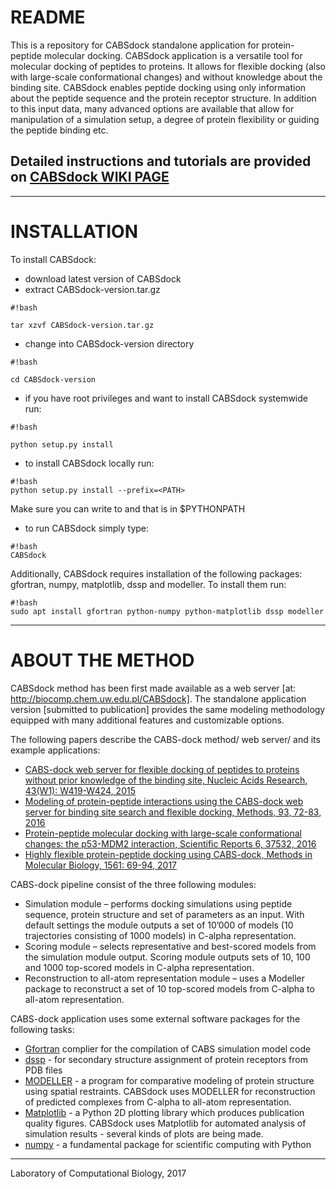 # README #
This is a repository for CABSdock standalone application for protein-peptide molecular docking. CABSdock application is a versatile tool for molecular docking of peptides to proteins. It allows for flexible docking (also with large-scale conformational changes) and without knowledge about the binding site. CABSdock enables peptide docking using only information about the peptide sequence and the protein receptor structure. In addition to this input data, many advanced options are available that allow for manipulation of a simulation setup, a degree of protein flexibility or guiding the peptide binding etc.

## Detailed instructions and tutorials are provided on [CABSdock WIKI PAGE](https://bitbucket.org/lcbio/cabsdock/wiki/) ##

-------------------------------------------

# INSTALLATION #


To install CABSdock:

* download latest version of CABSdock
* extract CABSdock-version.tar.gz

```
#!bash

tar xzvf CABSdock-version.tar.gz
```

* change into CABSdock-version directory

```
#!bash

cd CABSdock-version
```

* if you have root privileges and want to install CABSdock systemwide run:

```
#!bash

python setup.py install
```

* to install CABSdock locally run:

```
#!bash
python setup.py install --prefix=<PATH>
```
Make sure you can write to <PATH> and that <PATH> is in $PYTHONPATH

* to run CABSdock simply type:

```
#!bash
CABSdock
```

Additionally, CABSdock requires installation of the following packages: gfortran, numpy, matplotlib, dssp and modeller. To install them run:
```
#!bash
sudo apt install gfortran python-numpy python-matplotlib dssp modeller
```

--------------------------------------------

# ABOUT THE METHOD #

CABSdock method has been first made available as a web server [at: http://biocomp.chem.uw.edu.pl/CABSdock]. The standalone application version [submitted to publication] provides the same modeling methodology equipped with many additional features and customizable options.

The following papers describe the CABS-dock method/ web server/ and its example applications:

* [CABS-dock web server for flexible docking of peptides to proteins without prior knowledge of the binding site, Nucleic Acids Research, 43(W1): W419-W424, 2015](https://academic.oup.com/nar/article-lookup/doi/10.1093/nar/gkv456)
* [Modeling of protein-peptide interactions using the CABS-dock web server for binding site search and flexible docking, Methods, 93, 72-83, 2016](http://www.sciencedirect.com/science/article/pii/S1046202315300207)
* [Protein-peptide molecular docking with large-scale conformational changes: the p53-MDM2 interaction, Scientific Reports 6, 37532, 2016](https://www.nature.com/articles/srep37532)
* [Highly flexible protein-peptide docking using CABS-dock, Methods in Molecular Biology, 1561: 69-94, 2017](https://link.springer.com/protocol/10.1007%2F978-1-4939-6798-8_6)

CABS-dock pipeline consist of the three following modules:

* Simulation module – performs docking simulations using peptide sequence, protein structure and set of parameters as an input. With default settings the module outputs a set of 10’000 of models (10 trajectories consisting of 1000 models) in C-alpha representation.
* Scoring module – selects representative and best-scored models from the simulation module output. Scoring module outputs sets of 10, 100 and 1000 top-scored models in C-alpha representation.
* Reconstruction to all-atom representation module – uses a Modeller package to reconstruct a set of 10 top-scored models from C-alpha to all-atom representation.

CABS-dock application uses some external software packages for the following tasks:

* [Gfortran](https://gcc.gnu.org/wiki/GFortran) complier for the compilation of CABS simulation model code
* [dssp](http://www.cmbi.ru.nl/dssp.html) - for secondary structure assignment of protein receptors from PDB files
* [MODELLER](https://salilab.org/modeller/) - a program for comparative modeling of protein structure using spatial restraints. CABSdock uses MODELLER for reconstruction of predicted complexes from C-alpha to all-atom representation. 
* [Matplotlib](https://matplotlib.org/) - a Python 2D plotting library which produces publication quality figures. CABSdock uses Matplotlib for automated analysis of simulation results - several kinds of plots are being made. 
* [numpy](http://www.cmbi.ru.nl/dssp.html) - a fundamental package for scientific computing with Python

------------------------------------------
Laboratory of Computational Biology, 2017